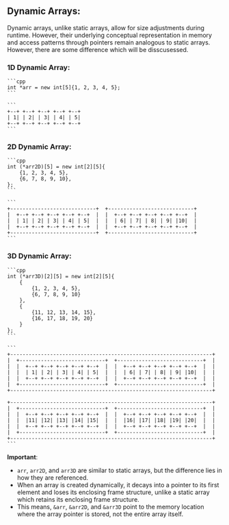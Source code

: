 ## Dynamic Arrays:

Dynamic arrays, unlike static arrays, allow for size adjustments during runtime. However, their underlying conceptual representation in memory and access patterns through pointers remain analogous to static arrays. However, there are some difference which will be disscusessed.

### **1D Dynamic Array**:

    ```cpp
    int *arr = new int[5]{1, 2, 3, 4, 5};
    ```

    ```
    +--+ +--+ +--+ +--+ +--+
    | 1| | 2| | 3| | 4| | 5|
    +--+ +--+ +--+ +--+ +--+
    ```

### **2D Dynamic Array**:

    ```cpp
    int (*arr2D)[5] = new int[2][5]{
        {1, 2, 3, 4, 5},
        {6, 7, 8, 9, 10},
    };
    ```

    ```
    +----------------------------+  +----------------------------+
    |  +--+ +--+ +--+ +--+ +--+  |  |  +--+ +--+ +--+ +--+ +--+  |
    |  | 1| | 2| | 3| | 4| | 5|  |  |  | 6| | 7| | 8| | 9| |10|  |
    |  +--+ +--+ +--+ +--+ +--+  |  |  +--+ +--+ +--+ +--+ +--+  |
    +----------------------------+  +----------------------------+
    ```

### **3D Dynamic Array**:

    ```cpp
    int (*arr3D)[2][5] = new int[2][5]{
        {
            {1, 2, 3, 4, 5},
            {6, 7, 8, 9, 10}
        },
        {
            {11, 12, 13, 14, 15},
            {16, 17, 18, 19, 20}
        }
    };
    ```

    ```
    +------------------------------------------------------------------+
    |  +----------------------------+  +----------------------------+  |
    |  |  +--+ +--+ +--+ +--+ +--+  |  |  +--+ +--+ +--+ +--+ +--+  |  |
    |  |  | 1| | 2| | 3| | 4| | 5|  |  |  | 6| | 7| | 8| | 9| |10|  |  |
    |  |  +--+ +--+ +--+ +--+ +--+  |  |  +--+ +--+ +--+ +--+ +--+  |  |
    |  +----------------------------+  +----------------------------+  |
    +------------------------------------------------------------------+

    +------------------------------------------------------------------+
    |  +----------------------------+  +----------------------------+  |
    |  |  +--+ +--+ +--+ +--+ +--+  |  |  +--+ +--+ +--+ +--+ +--+  |  |
    |  |  |11| |12| |13| |14| |15|  |  |  |16| |17| |18| |19| |20|  |  |
    |  |  +--+ +--+ +--+ +--+ +--+  |  |  +--+ +--+ +--+ +--+ +--+  |  |
    |  +----------------------------+  +----------------------------+  |
    +------------------------------------------------------------------+
    ```

**Important**:

- `arr`, `arr2D`, and `arr3D` are similar to static arrays, but the difference lies in how they are referenced.
- When an array is created dynamically, it decays into a pointer to its first element and loses its enclosing frame structure, unlike a static array which retains its enclosing frame structure.
- This means, `&arr`, `&arr2D`, and `&arr3D` point to the memory location where the array pointer is stored, not the entire array itself.
